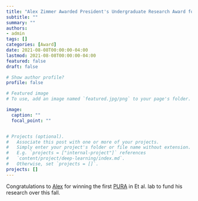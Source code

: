 ```yaml
---
title: "Alex Zimmer Awarded President's Undergraduate Research Award for Fall 2021!"
subtitle: ""
summary: ""
authors: 
- admin
tags: []
categories: [Award]
date: 2021-08-08T00:00:00-04:00
lastmod: 2021-08-08T00:00:00-04:00
featured: false
draft: false

# Show author profile?
profile: false  

# Featured image
# To use, add an image named `featured.jpg/png` to your page's folder.

image:
  caption: ""
  focal_point: ""


# Projects (optional).
#   Associate this post with one or more of your projects.
#   Simply enter your project's folder or file name without extension.
#   E.g. `projects = ["internal-project"]` references 
#   `content/project/deep-learning/index.md`.
#   Otherwise, set `projects = []`.
projects: []
---
```


Congratulations to [Alex](../../author/alex-zimmer/) for winning the first [PURA](http://www.undergradresearch.gatech.edu/node/115) in Et al. lab to fund his research over this fall. 